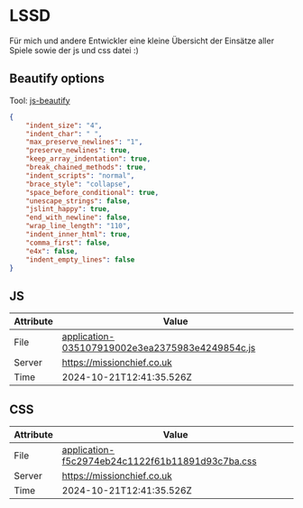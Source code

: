 # LSSD
Für mich und andere Entwickler eine kleine Übersicht der Einsätze aller Spiele sowie der js und css datei :)

<!-- automated -->
## Beautify options
Tool: [js-beautify](https://github.com/beautify-web/js-beautify)
```json
{
    "indent_size": "4",
    "indent_char": " ",
    "max_preserve_newlines": "1",
    "preserve_newlines": true,
    "keep_array_indentation": true,
    "break_chained_methods": true,
    "indent_scripts": "normal",
    "brace_style": "collapse",
    "space_before_conditional": true,
    "unescape_strings": false,
    "jslint_happy": true,
    "end_with_newline": false,
    "wrap_line_length": "110",
    "indent_inner_html": true,
    "comma_first": false,
    "e4x": false,
    "indent_empty_lines": false
}
```

## JS
| Attribute | Value |
| --------- | ----- |
| File      | [application-035107919002e3ea2375983e4249854c.js](https://missionchief.co.uk/assets/application-035107919002e3ea2375983e4249854c.js) |
| Server    | https://missionchief.co.uk |
| Time      | 2024-10-21T12:41:35.526Z |

## CSS
| Attribute | Value |
| --------- | ----- |
| File      | [application-f5c2974eb24c1122f61b11891d93c7ba.css](https://missionchief.co.uk/assets/application-f5c2974eb24c1122f61b11891d93c7ba.css) |
| Server    | https://missionchief.co.uk |
| Time      | 2024-10-21T12:41:35.526Z |
<!-- /automated -->
